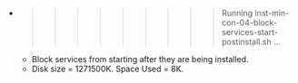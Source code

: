 * >>>>>>>>> Running inst-min-con-04-block-services-start-postinstall.sh ...
  * Block services from starting after they are being installed.
  * Disk size = 1271500K. Space Used = 8K.
